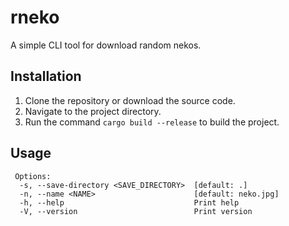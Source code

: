 # rneko

A simple CLI tool for download random nekos.

## Installation

1. Clone the repository or download the source code.
2. Navigate to the project directory.
3. Run the command `cargo build --release` to build the project.

## Usage

```
 Options:
  -s, --save-directory <SAVE_DIRECTORY>  [default: .]
  -n, --name <NAME>                      [default: neko.jpg]
  -h, --help                             Print help
  -V, --version                          Print version

```
